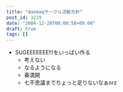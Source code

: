 ```yaml
---
title: "danmaqサークル活動方針"
post_id: 3229
date: "2004-12-28T00:00:58+09:00"
draft: true
tags: []
---
```



* SUGEEEEEEE!!!をいっぱい作る
  * 考えない
  * なるようになる
  * 春満開
  * 七不思議までちょっと足りないなぁorz
